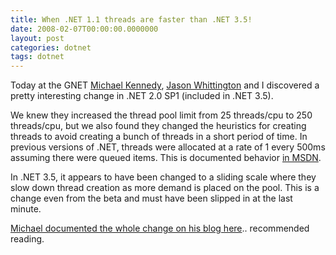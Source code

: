 ```yaml
---
title: When .NET 1.1 threads are faster than .NET 3.5!
date: 2008-02-07T00:00:00.0000000
layout: post
categories: dotnet
tags: dotnet
---
```


Today at the GNET [Michael Kennedy](http://www.develop.com/us/technology/bio.aspx?id=107), [Jason Whittington](http://www.develop.com/us/technology/bio.aspx?id=52) and I discovered a pretty interesting change in .NET 2.0 SP1 (included in .NET 3.5).

We knew they increased the thread pool limit from 25 threads/cpu to 250 threads/cpu, but we also found they changed the heuristics for creating threads to avoid creating a bunch of threads in a short period of time. In previous versions of .NET, threads were allocated at a rate of 1 every 500ms assuming there were queued items. This is documented behavior [in MSDN](http://msdn2.microsoft.com/en-us/library/0ka9477y.aspx).

In .NET 3.5, it appears to have been changed to a sliding scale where they slow down thread creation as more demand is placed on the pool. This is a change even from the beta and must have been slipped in at the last minute.

[Michael documented the whole change on his blog here](http://www.michaelckennedy.net/blog/PermaLink,guid,55a9b21e-ae85-4c24-a0b6-63dff4a6b491.aspx).. recommended reading.
